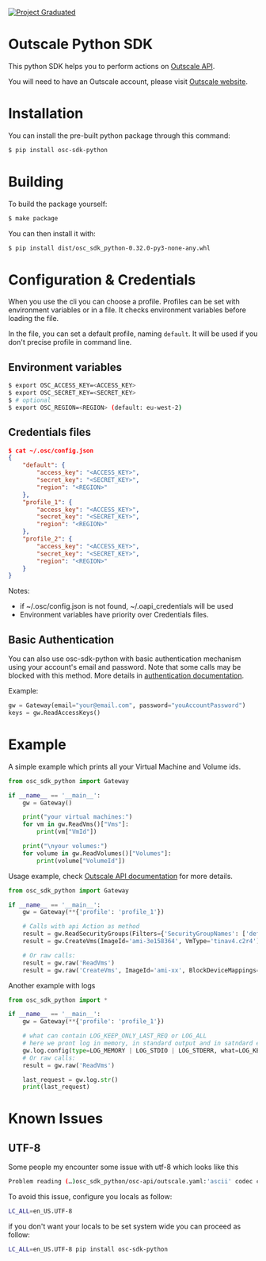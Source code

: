 [![Project Graduated](https://docs.outscale.com/fr/userguide/_images/Project-Graduated-green.svg)](https://docs.outscale.com/en/userguide/Open-Source-Projects.html)

# Outscale Python SDK

This python SDK helps you to perform actions on [Outscale API](https://docs.outscale.com/api.html?python#3ds-outscale-api).

You will need to have an Outscale account, please visit [Outscale website](https://outscale.com/).

# Installation

You can install the pre-built python package through this command:

```bash
$ pip install osc-sdk-python
```

# Building

To build the package yourself:

```bash
$ make package
```

You can then install it with:
```bash
$ pip install dist/osc_sdk_python-0.32.0-py3-none-any.whl
```

# Configuration & Credentials

When you use the cli you can choose a profile. Profiles can be set with environment variables or in a file.
It checks environment variables before loading the file.

In the file, you can set a default profile, naming `default`. It will be used if you don't precise profile in command line.

## Environment variables

```bash
$ export OSC_ACCESS_KEY=<ACCESS_KEY>
$ export OSC_SECRET_KEY=<SECRET_KEY>
$ # optional
$ export OSC_REGION=<REGION> (default: eu-west-2)
```

## Credentials files

```json
$ cat ~/.osc/config.json
{
    "default": {
        "access_key": "<ACCESS_KEY>",
        "secret_key": "<SECRET_KEY>",
        "region": "<REGION>"
    },
    "profile_1": {
        "access_key": "<ACCESS_KEY>",
        "secret_key": "<SECRET_KEY>",
        "region": "<REGION>"
    },
    "profile_2": {
        "access_key": "<ACCESS_KEY>",
        "secret_key": "<SECRET_KEY>",
        "region": "<REGION>"
    }
}
```

Notes:
* if  ~/.osc/config.json is not found, ~/.oapi_credentials will be used
* Environment variables have priority over Credentials files.

## Basic Authentication

You can also use osc-sdk-python with basic authentication mechanism using your account's email and password. Note that some calls may be blocked with this method.
More details in [authentication documentation](https://docs.outscale.com/api#authentication).

Example:
```python
gw = Gateway(email="your@email.com", password="youAccountPassword")
keys = gw.ReadAccessKeys()
```

# Example

A simple example which prints all your Virtual Machine and Volume ids.
```python
from osc_sdk_python import Gateway

if __name__ == '__main__':
    gw = Gateway()

    print("your virtual machines:")
    for vm in gw.ReadVms()["Vms"]:
        print(vm["VmId"])

    print("\nyour volumes:")
    for volume in gw.ReadVolumes()["Volumes"]:
        print(volume["VolumeId"])
```

Usage example, check [Outscale API documentation](https://docs.outscale.com/en/userguide/Home.html) for more details.
```python
from osc_sdk_python import Gateway

if __name__ == '__main__':
    gw = Gateway(**{'profile': 'profile_1'})

    # Calls with api Action as method
    result = gw.ReadSecurityGroups(Filters={'SecurityGroupNames': ['default']})
    result = gw.CreateVms(ImageId='ami-3e158364', VmType='tinav4.c2r4')

    # Or raw calls:
    result = gw.raw('ReadVms')
    result = gw.raw('CreateVms', ImageId='ami-xx', BlockDeviceMappings=[{'/dev/sda1': {'Size': 10}}], SecurityGroupIds=['sg-aaa', 'sg-bbb'], Wrong='wrong')
```

Another example with logs
```python
from osc_sdk_python import *

if __name__ == '__main__':
    gw = Gateway(**{'profile': 'profile_1'})

    # what can contain LOG_KEEP_ONLY_LAST_REQ or LOG_ALL
    # here we pront log in memory, in standard output and in satndard error
    gw.log.config(type=LOG_MEMORY | LOG_STDIO | LOG_STDERR, what=LOG_KEEP_ONLY_LAST_REQ)
    # Or raw calls:
    result = gw.raw('ReadVms')

    last_request = gw.log.str()
    print(last_request)
```

# Known Issues

## UTF-8
Some people my encounter some issue with utf-8 which looks like this
```bash
Problem reading (…)osc_sdk_python/osc-api/outscale.yaml:'ascii' codec can't decode byte 0xe2 in position 14856: ordinal not in range(128)
```

To avoid this issue, configure you locals as follow:
```bash
LC_ALL=en_US.UTF-8
```

if you don't want your locals to be set system wide you can proceed as follow:
```bash
LC_ALL=en_US.UTF-8 pip install osc-sdk-python
```

